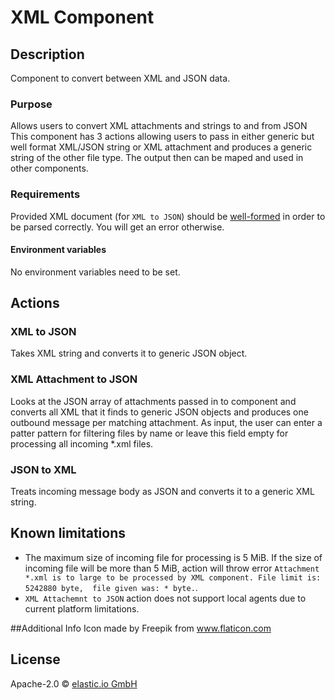 # XML Component

## Description
Component to convert between XML and JSON data. 

### Purpose
Allows users to convert XML attachments and strings to and from JSON
This component has 3 actions allowing users to pass in either generic but well format XML/JSON string or XML attachment 
and produces a generic string of the other file type. The output then can be maped and used in other components.

### Requirements
Provided XML document (for `XML to JSON`) should be [well-formed](https://en.wikipedia.org/wiki/Well-formed_document) 
in order to be parsed correctly. You will get an error otherwise.

#### Environment variables 
No environment variables need to be set.

## Actions

### XML to JSON
Takes XML string and converts it to generic JSON object.

### XML Attachment to JSON
Looks at the JSON array of attachments passed in to component and converts all XML that it finds to generic JSON objects 
and produces one outbound message per matching attachment. As input, the user can enter a patter pattern for filtering 
files by name or leave this field empty for processing all incoming *.xml files.  

### JSON to XML 
Treats incoming message body as JSON and converts it to a generic XML string.

## Known limitations
 - The maximum size of incoming file for processing is 5 MiB. If the size of incoming file will be more than 5 MiB, 
 action will throw error `Attachment *.xml is to large to be processed by XML component. File limit is: 5242880 byte, 
 file given was: * byte.`. 
 - `XML Attachemnt to JSON` action does not support local agents due to current platform limitations.
 
 ##Additional Info
Icon made by Freepik from www.flaticon.com 

## License

Apache-2.0 © [elastic.io GmbH](https://elastic.io)
